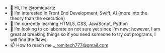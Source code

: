 - 👋 Hi, I’m @romiquartz
- 👀 I’m interested in Front End Development, Swift, AI (more into the theory than the execution)
- 🌱 I’m currently learning HTML5, CSS, JavaScript, Python
- 💞️ I’m looking to collaborate on not sure yet since I'm new; however, I am great at breaking things so if you need someone to try out programs, I will find the flaws.
- 📫 How to reach me ...romitech777@gmail.com

<!---
romiquartz/romiquartz is a ✨ special ✨ repository because its `README.md` (this file) appears on your GitHub profile.
You can click the Preview link to take a look at your changes.
--->
